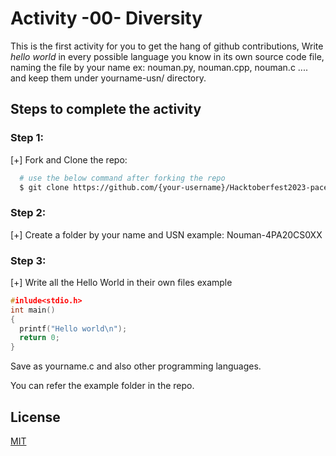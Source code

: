 # Activity -00- Diversity

This is the first activity for you to get the hang of github contributions,
Write *hello world* in every possible language you know in its own source code file, naming the file by your name ex: nouman.py, nouman.cpp, nouman.c .... and keep them under yourname-usn/ directory.

## Steps to complete the activity

### Step 1:
[+] Fork and Clone the repo:
```bash
  # use the below command after forking the repo
  $ git clone https://github.com/{your-username}/Hacktoberfest2023-pace
```

### Step 2:
[+] Create a folder by your name and USN
    example: Nouman-4PA20CS0XX

### Step 3:
[+] Write all the Hello World in their own files example
```c
#inlude<stdio.h>
int main()
{
  printf("Hello world\n");
  return 0;
}
```
Save as yourname.c and also other programming languages.

You can refer the example folder in the repo.


## License

[MIT](https://choosealicense.com/licenses/mit/)